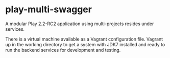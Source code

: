 play-multi-swagger
============

A modular Play 2.2-RC2 application using multi-projects resides under services.


There is a virtual machine available as a Vagrant configuration file. Vagrant up in the working directory to get a system with JDK7 installed and ready to run the backend services for development and testing.
